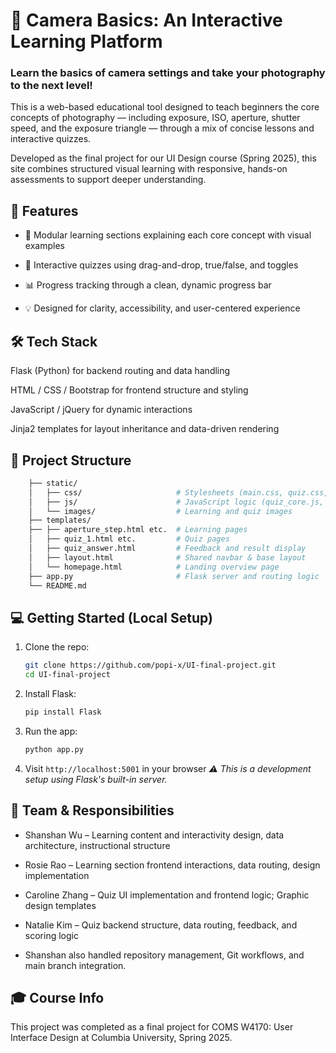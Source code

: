 # 📸 Camera Basics: An Interactive Learning Platform
### **Learn the basics of camera settings and take your photography to the next level!**

This is a web-based educational tool designed to teach beginners the core concepts of photography — including exposure, ISO, aperture, shutter speed, and the exposure triangle — through a mix of concise lessons and interactive quizzes.

Developed as the final project for our UI Design course (Spring 2025), this site combines structured visual learning with responsive, hands-on assessments to support deeper understanding.

## 🚀 Features
- 🧠 Modular learning sections explaining each core concept with visual examples

- 🧪 Interactive quizzes using drag-and-drop, true/false, and toggles

- 📊 Progress tracking through a clean, dynamic progress bar

- 💡 Designed for clarity, accessibility, and user-centered experience

## 🛠️ Tech Stack
Flask (Python) for backend routing and data handling

HTML / CSS / Bootstrap for frontend structure and styling

JavaScript / jQuery for dynamic interactions

Jinja2 templates for layout inheritance and data-driven rendering

## 📁 Project Structure
```bash .
    ├── static/
    │   ├── css/                     # Stylesheets (main.css, quiz.css, etc.)
    │   ├── js/                      # JavaScript logic (quiz_core.js, drag_drop.js, etc.)
    │   └── images/                  # Learning and quiz images
    ├── templates/
    ├── ├── aperture_step.html etc.  # Learning pages
    │   ├── quiz_1.html etc.         # Quiz pages
    │   ├── quiz_answer.html         # Feedback and result display
    │   ├── layout.html              # Shared navbar & base layout
    │   └── homepage.html            # Landing overview page
    ├── app.py                       # Flask server and routing logic
    └── README.md
```

## 💻 Getting Started (Local Setup)

1. Clone the repo:
    ```bash
    git clone https://github.com/popi-x/UI-final-project.git
    cd UI-final-project
    ```

2. Install Flask:
    ```bash
    pip install Flask
    ```

3. Run the app:
    ```bash
    python app.py
    ```

4. Visit `http://localhost:5001` in your browser
*⚠ This is a development setup using Flask's built-in server.*


## 👥 Team & Responsibilities
- Shanshan Wu – Learning content and interactivity design, data architecture, instructional structure

- Rosie Rao – Learning section frontend interactions, data routing, design implementation

- Caroline Zhang – Quiz UI implementation and frontend logic; Graphic design templates

- Natalie Kim – Quiz backend structure, data routing, feedback, and scoring logic

- Shanshan also handled repository management, Git workflows, and main branch integration.


## 🎓 Course Info
This project was completed as a final project for COMS W4170: User Interface Design at Columbia University, Spring 2025.


